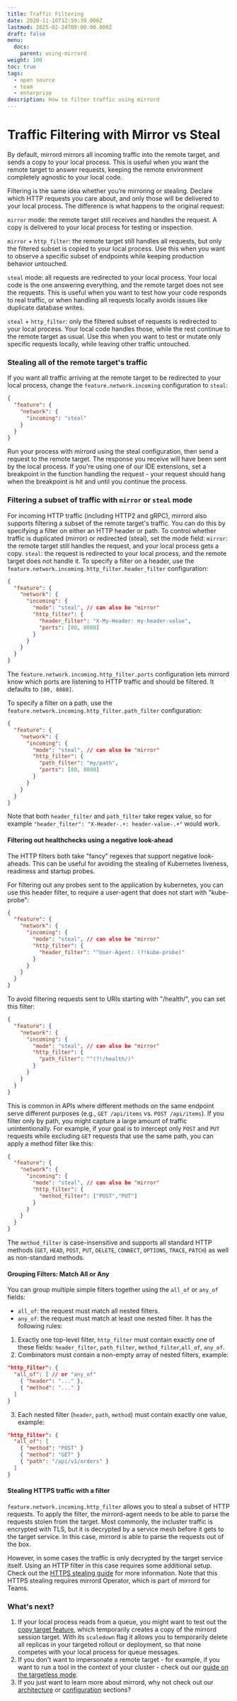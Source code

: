 ```yaml
---
title: Traffic Filtering
date: 2020-11-16T12:59:39.000Z
lastmod: 2025-02-24T00:00:00.000Z
draft: false
menu:
  docs:
    parent: using-mirrord
weight: 100
toc: true
tags:
  - open source
  - team
  - enterprise
description: How to filter traffic using mirrord
---
```


# Traffic Filtering with Mirror vs Steal

By default, mirrord mirrors all incoming traffic into the remote target, and sends a copy to your local process. This is useful when you want the remote target to answer requests, keeping the remote environment completely agnostic to your local code.

Filtering is the same idea whether you’re mirroring or stealing. Declare which HTTP requests you care about, and only those will be delivered to your local process. The difference is what happens to the original request:

`mirror` mode: the remote target still receives and handles the request. A copy is delivered to your local process for testing or inspection.

`mirror` + `http_filter`: the remote target still handles all requests, but only the filtered subset is copied to your local process. Use this when you want to observe a specific subset of endpoints while keeping production behavior untouched.

`steal` mode: all requests are redirected to your local process. Your local code is the one answering everything, and the remote target does not see the requests. This is useful when you want to test how your code responds to real traffic, or when handling all requests locally avoids issues like duplicate database writes.

`steal` + `http_filter`: only the filtered subset of requests is redirected to your local process. Your local code handles those, while the rest continue to the remote target as usual. Use this when you want to test or mutate only specific requests locally, while leaving other traffic untouched.

### Stealing all of the remote target's traffic

If you want all traffic arriving at the remote target to be redirected to your local process, change the `feature.network.incoming` configuration to `steal`:

```json
{
  "feature": {
    "network": {
      "incoming": "steal"
    }
  }
}
```

Run your process with mirrord using the steal configuration, then send a request to the remote target. The response you receive will have been sent by the local process. If you're using one of our IDE extensions, set a breakpoint in the function handling the request - your request should hang when the breakpoint is hit and until you continue the process.

### Filtering a subset of traffic with `mirror` or `steal` mode

For incoming HTTP traffic (including HTTP2 and gRPC), mirrord also supports filtering a subset of the remote target's traffic. You can do this by specifying a filter on either an HTTP header or path. To control whether traffic is duplicated (mirror) or redirected (steal), set the mode field:
`mirror`: the remote target still handles the request, and your local process gets a copy.
`steal`: the request is redirected to your local process, and the remote target does not handle it.
To specify a filter on a header, use the `feature.network.incoming.http_filter.header_filter` configuration:

```json
{
  "feature": {
    "network": {
      "incoming": {
        "mode": "steal", // can also be "mirror"
        "http_filter": {
          "header_filter": "X-My-Header: my-header-value",
          "ports": [80, 8080]
        }
      }
    }
  }
}
```

The `feature.network.incoming.http_filter.ports` configuration lets mirrord know which ports are listening to HTTP traffic and should be filtered. It defaults to `[80, 8080]`.

To specify a filter on a path, use the `feature.network.incoming.http_filter.path_filter` configuration:

```json
{
  "feature": {
    "network": {
      "incoming": {
        "mode": "steal", // can also be "mirror"
        "http_filter": {
          "path_filter": "my/path",
          "ports": [80, 8080]
        }
      }
    }
  }
}
```

Note that both `header_filter` and `path_filter` take regex value, so for example `"header_filter": "X-Header-.+: header-value-.+"` would work.

#### Filtering out healthchecks using a negative look-ahead

The HTTP filters both take "fancy" regexes that support negative look-aheads. This can be useful for avoiding the stealing of Kubernetes liveness, readiness and startup probes.

For filtering out any probes sent to the application by kubernetes, you can use this header filter, to require a user-agent that does not start with "kube-probe":

```json
{
  "feature": {
    "network": {
      "incoming": {
        "mode": "steal", // can also be "mirror"
        "http_filter": {
          "header_filter": "^User-Agent: (?!kube-probe)"
        }
      }
    }
  }
}
```

To avoid filtering requests sent to URIs starting with "/health/", you can set this filter:

```json
{
  "feature": {
    "network": {
      "incoming": {
        "mode": "steal", // can also be "mirror"
        "http_filter": {
          "path_filter": "^(?!/health/)"
        }
      }
    }
  }
}
```

This is common in APIs where different methods on the same endpoint serve different purposes (e.g., `GET /api/items` vs. `POST /api/items`).
If you filter only by path, you might capture a large amount of traffic unintentionally. For example, if your goal is to intercept only `POST` and `PUT` requests while excluding `GET` requests that use the same path, you can apply a method filter like this:


```json
{
  "feature": {
    "network": {
      "incoming": {
        "mode": "steal", // can also be "mirror"
        "http_filter": {
          "method_filter": ["POST","PUT"]
        }
      }
    }
  }
}
```


The `method_filter` is case-insensitive and supports all standard HTTP methods (`GET`, `HEAD`, `POST`, `PUT`, `DELETE`, `CONNECT`, `OPTIONS`, `TRACE`, `PATCH`) as well as non-standard methods.

#### Grouping Filters: Match All or Any

You can group multiple simple filters together using the `all_of` or `any_of` fields:
* `all_of`: the request must match all nested filters.
* `any_of`: the request must match at least one nested filter.
It has the following rules:
1. Exactly one top-level filter, `http_filter` must contain exactly one of these fields: `header_filter`, `path_filter`, `method_filter`,`all_of`, `any_of`.
2. Combinators must contain a non-empty array of nested filters, example:
```json
"http_filter": {
  "all_of": [ // or "any_of"
    { "header": "..." },
    { "method": "..." }
  ]
}
```
3. Each nested filter (`header`, `path`, `method`) must contain exactly one value, example:
```json
"http_filter": {
  "all_of": [
    { "method": "POST" }
    { "method": "GET" }
    { "path": "/api/v1/orders" }
  ]
}
```

#### Stealing HTTPS traffic with a filter

`feature.network.incoming.http_filter` allows you to steal a subset of HTTP requests. To apply the filter, the mirrord-agent needs to be able to parse the requests stolen from the target. Most commonly, the incluster traffic is encrypted with TLS, but it is decrypted by a service mesh before it gets to the target service. In this case, mirrord is able to parse the requests out of the box.

However, in some cases the traffic is only decrypted by the target service itself. Using an HTTP filter in this case requires some additional setup. Check out the [HTTPS stealing guide](steal-https.md) for more information. Note that this HTTPS stealing requires mirrord Operator, which is part of mirrord for Teams.

### What's next?

1. If your local process reads from a queue, you might want to test out the [copy target feature](copy-target.md), which temporarily creates a copy of the mirrord session target. With its `scaledown` flag it allows you to temporarily delete all replicas in your targeted rollout or deployment, so that none competes with your local process for queue messages.
2. If you don't want to impersonate a remote target - for example, if you want to run a tool in the context of your cluster - check out our [guide on the targetless mode](targetless.md).
3. If you just want to learn more about mirrord, why not check out our [architecture](../reference/architecture.md) or [configuration](https://app.gitbook.com/s/Z7vBpFMZTH8vUGJBGRZ4/) sections?
